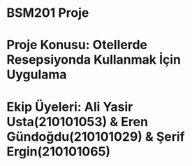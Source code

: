 # BSM201 Proje
# Proje Konusu: Otellerde Resepsiyonda Kullanmak İçin Uygulama 
# Ekip Üyeleri: Ali Yasir Usta(210101053) & Eren Gündoğdu(210101029) & Şerif Ergin(210101065)
